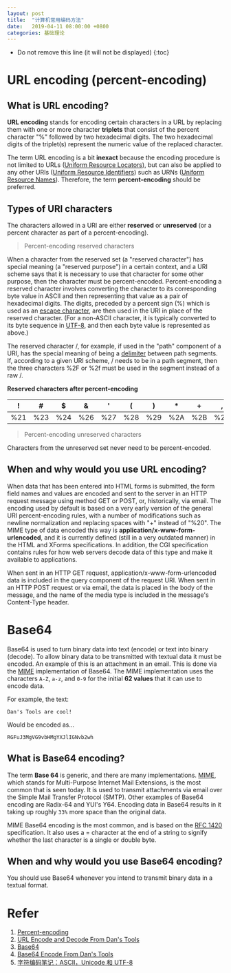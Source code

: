 ```yaml
---
layout: post
title:  "计算机常用编码方法"
date:   2019-04-11 08:00:00 +0800
categories: 基础理论
---
```


* Do not remove this line (it will not be displayed)
{:toc}


# URL encoding (percent-encoding)

## What is URL encoding?

**URL encoding** stands for encoding certain characters in a URL by replacing them with one or more character **triplets** that consist of the percent character "%" followed by two hexadecimal digits. The two hexadecimal digits of the triplet(s) represent the numeric value of the replaced character.

The term URL encoding is a bit **inexact** because the encoding procedure is not limited to URLs ([Uniform Resource Locators](http://en.wikipedia.org/wiki/Url)), but can also be applied to any other URIs ([Uniform Resource Identifiers](http://en.wikipedia.org/wiki/Uniform_Resource_Identifier)) such as URNs ([Uniform Resource Names](http://en.wikipedia.org/wiki/Uniform_Resource_Name)). Therefore, the term **percent-encoding** should be preferred.

## Types of URI characters

The characters allowed in a URI are either **reserved** or **unreserved** (or a percent character as part of a percent-encoding). 

> Percent-encoding reserved characters

When a character from the reserved set (a "reserved character") has special meaning (a "reserved purpose") in a certain context, and a URI scheme says that it is necessary to use that character for some other purpose, then the character must be percent-encoded. Percent-encoding a reserved character involves converting the character to its corresponding byte value in ASCII and then representing that value as a pair of hexadecimal digits. The digits, preceded by a percent sign (%) which is used as an [escape character], are then used in the URI in place of the reserved character. (For a non-ASCII character, it is typically converted to its byte sequence in [UTF-8], and then each byte value is represented as above.)

The reserved character /, for example, if used in the "path" component of a URI, has the special meaning of being a [delimiter] between path segments. If, according to a given URI scheme, / needs to be in a path segment, then the three characters %2F or %2f must be used in the segment instead of a raw /.

**Reserved characters after percent-encoding**

| !	 | # |	$ |	& | ' |	( |	) | * | + | , | / | : | ; | = | ? | @ | [ | ] 
| -- | -- | -- | -- | -- | -- | -- | -- | -- | -- | -- | -- | -- | -- | -- | -- | -- | --
| %21 | %23 | %24 | %26 | %27 | %28 | %29 | %2A | %2B | %2C | %2F | %3A | %3B | %3D | %3F | %40 | %5B | %5D


> Percent-encoding unreserved characters

Characters from the unreserved set never need to be percent-encoded.


## When and why would you use URL encoding?

When data that has been entered into HTML forms is submitted, the form field names and values are encoded and sent to the server in an HTTP request message using method GET or POST, or, historically, via email. The encoding used by default is based on a very early version of the general URI percent-encoding rules, with a number of modifications such as newline normalization and replacing spaces with "+" instead of "%20". The MIME type of data encoded this way is **application/x-www-form-urlencoded**, and it is currently defined (still in a very outdated manner) in the HTML and XForms specifications. In addition, the CGI specification contains rules for how web servers decode data of this type and make it available to applications.

When sent in an HTTP GET request, application/x-www-form-urlencoded data is included in the query component of the request URI. When sent in an HTTP POST request or via email, the data is placed in the body of the message, and the name of the media type is included in the message's Content-Type header.


# Base64

Base64 is used to turn binary data into text (encode) or text into binary (decode). To allow binary data to be transmitted with textual data it must be encoded. An example of this is an attachment in an email. This is done via the [MIME] implementation of Base64. The MIME implementation uses the characters `A-Z`, `a-z`, and `0-9` for the initial **62 values** that it can use to encode data.

For example, the text: 

```
Dan's Tools are cool!
```

Would be encoded as...

```
RGFuJ3MgVG9vbHMgYXJlIGNvb2wh
```

## What is Base64 encoding?

The term **Base 64** is generic, and there are many implementations. [MIME], which stands for Multi-Purpose Internet Mail Extensions, is the most common that is seen today. It is used to transmit attachments via email over the Simple Mail Transfer Protocol (SMTP). Other examples of Base64 encoding are Radix-64 and YUI's Y64. Encoding data in Base64 results in it taking up roughly `33%` more space than the original data.

MIME Base64 encoding is the most common, and is based on the [RFC 1420] specification. It also uses a = character at the end of a string to signify whether the last character is a single or double byte.

## When and why would you use Base64 encoding?

You should use Base64 whenever you intend to transmit binary data in a textual format.


# Refer

1. [Percent-encoding]
2. [URL Encode and Decode From Dan's Tools]
3. [Base64]
4. [Base64 Encode From Dan's Tools]
5. [字符编码笔记：ASCII，Unicode 和 UTF-8]

[Percent-encoding]: https://en.wikipedia.org/wiki/Percent-encoding
[URL Encode and Decode From Dan's Tools]: https://www.url-encode-decode.com/
[RFC 3986]: (https://tools.ietf.org/html/rfc3986)
[ASCII]: https://en.wikipedia.org/wiki/ASCII
[escape character]: https://en.wikipedia.org/wiki/Escape_character
[delimiter]: https://en.wikipedia.org/wiki/Delimiter
[UTF-8]: https://en.wikipedia.org/wiki/UTF-8
[Base64]: https://en.wikipedia.org/wiki/Base64#Radix_64_applications_not_compatible_with_Base64
[Base64 Encode From Dan's Tools]: https://www.cleancss.com/base64-encode/?_ga=2.229358876.1655496866.1554943667-999204454.1554943666
[MIME]: http://en.wikipedia.org/wiki/MIME
[RFC 1420]: http://tools.ietf.org/html/rfc1421

[字符编码笔记：ASCII，Unicode 和 UTF-8]: http://www.ruanyifeng.com/blog/2007/10/ascii_unicode_and_utf-8.html
